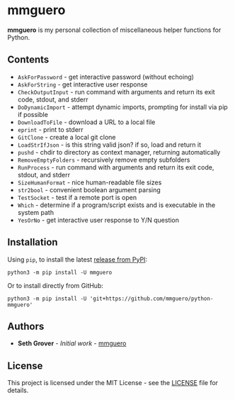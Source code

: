 # mmguero

**mmguero** is my personal collection of miscellaneous helper functions for Python.

## Contents

* `AskForPassword` - get interactive password (without echoing)
* `AskForString` - get interactive user response
* `CheckOutputInput` - run command with arguments and return its exit code, stdout, and stderr
* `DoDynamicImport` - attempt dynamic imports, prompting for install via pip if possible
* `DownloadToFile` - download a URL to a local file
* `eprint` - print to stderr
* `GitClone` - create a local git clone
* `LoadStrIfJson` - is this string valid json? if so, load and return it
* `pushd` - chdir to directory as context manager, returning automatically
* `RemoveEmptyFolders` - recursively remove empty subfolders
* `RunProcess` - run command with arguments and return its exit code, stdout, and stderr
* `SizeHumanFormat` - nice human-readable file sizes
* `str2bool` - convenient boolean argument parsing
* `TestSocket` - test if a remote port is open
* `Which` - determine if a program/script exists and is executable in the system path
* `YesOrNo` - get interactive user response to Y/N question

## Installation

Using `pip`, to install the latest [release from PyPI](https://pypi.org/project/mmguero/):

```
python3 -m pip install -U mmguero
```

Or to install directly from GitHub:


```
python3 -m pip install -U 'git+https://github.com/mmguero/python-mmguero'
```

## Authors

* **Seth Grover** - *Initial work* - [mmguero](https://github.com/mmguero)

## License

This project is licensed under the MIT License - see the [LICENSE](LICENSE) file for details.